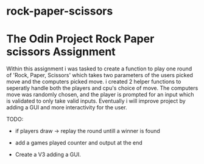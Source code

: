 # rock-paper-scissors

# The Odin Project Rock Paper scissors Assignment

Within this assignment i was tasked to create a function to play one round of 'Rock, Paper, Scissors' which takes two parameters of 
the users picked move and the computers picked move. i created 2 helper functions to seperatly handle both the players and cpu's choice of move. The computers move was randomly chosen, and the player is prompted for an input which is validated to only take valid inputs. Eventually i will improve project by adding a GUI and more interactivity for the user.






TODO:

- if players draw -> replay the round untill a winner is found
- add a games played counter and output at the end

- Create a V3 adding a GUI.